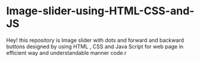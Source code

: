 # Image-slider-using-HTML-CSS-and-JS
Hey! this repository is Image slider with dots and forward and backward buttons designed by using HTML , CSS and Java Script  for web page in efficient way and understandable manner code.r 
